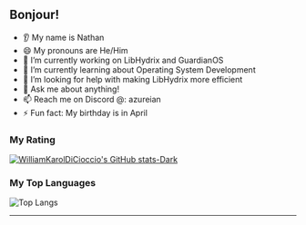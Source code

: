 ## Bonjour!

- 👂 My name is Nathan
- 😄 My pronouns are He/Him
- 🔭 I’m currently working on LibHydrix and GuardianOS
- 🌱 I’m currently learning about Operating System Development
- 🤔 I’m looking for help with making LibHydrix more efficient
- 💬 Ask me about anything!
- 📫 Reach me on Discord @: azureian
- ⚡ Fun fact: My birthday is in April

### My Rating


[![WilliamKarolDiCioccio's GitHub stats-Dark](https://github-readme-stats.vercel.app/api?username=AzureianGH&show_icons=true&theme=dark)](https://github.com/AzureianGH)

### My Top Languages

![Top Langs](https://github-readme-stats.vercel.app/api/top-langs/?username=AzureianGH&layout=compact&theme=dark)

---
